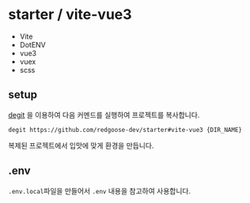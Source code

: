 # starter / vite-vue3

- Vite
- DotENV
- vue3
- vuex
- scss


## setup

[degit](https://github.com/Rich-Harris/degit) 을 이용하여 다음 커멘드를 실행하여 프로젝트를 복사합니다.

```shell
degit https://github.com/redgoose-dev/starter#vite-vue3 {DIR_NAME}
```

복제된 프로젝트에서 입맛에 맞게 환경을 만듭니다.


## .env

`.env.local`파일을 만들어서 `.env` 내용을 참고하여 사용합니다.
